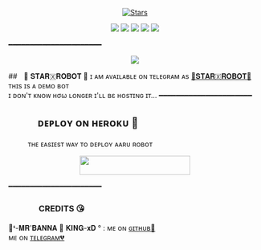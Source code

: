 <p align="center">
    <a href="https://github.com/BANNA-XD143/AARUROBOT/stargazers"><img src="https://img.shields.io/github/stars/BANNA-XD143/AARUROBOT?label=Stars&style=flat-square&logo=github&color=F10070" alt="Stars" /></a>
</p>
<p align="center">
    <a href="https://github.com/BANNA-XD143/AARUROBOT"> <img src="https://img.shields.io/github/repo-size/BANNA-XD143/AARUROBOT?color=orange&logo=github&logoColor=green&style=for-the-badge" /></a>
    <a href="https://github.com/BANNA-XD143/AARUROBOT/commits/prince"> <img src="https://img.shields.io/github/last-commit/BANNA-XD/AARUROBOT?color=blue&logo=github&logoColor=green&style=for-the-badge" /></a>
    <a href="https://github.com/BANNA-XD143/AARUROBOT/issues"> <img src="https://img.shields.io/github/issues/BANNA-XD143/AARUROBOT?color=blueviolet&logo=github&logoColor=green&style=for-the-badge" /></a>
    <a href="https://github.com/BANNA-XD143/AARUROBOT/network/members"> <img src="https://img.shields.io/github/forks/BANNA-XD143/AARUROBOT?color=red&logo=github&logoColor=green&style=for-the-badge" /></a>  
    <a href="https://pypi.org/project/Telethon/"> <img src="https://img.shields.io/pypi/v/telethon?color=yellow&label=telethon&logo=python&logoColor=green&style=for-the-badge" /></a>
</p>
━━━━━━━━━━━━━━━━━━━━━━
<p align="center">
  <img src="https://telegra.ph//file/e4bff82ab3fbc72818adc.jpg">
</p>

##ㅤ🖤 𝐒𝐓𝐀𝐑🇽𝐑𝐎𝐁𝐎𝐓 🖤
ɪ ᴀᴍ ᴀᴠᴀɪʟᴀʙʟᴇ ᴏɴ ᴛᴇʟᴇɢʀᴀᴍ ᴀs [💞𝐒𝐓𝐀𝐑🇽𝐑𝐎𝐁𝐎𝐓💞](https://t.me/Itz_star_robot)
ᴛʜɪs ɪs ᴀ ᴅᴇᴍᴏ ʙᴏᴛ <br> ɪ ᴅᴏɴ'ᴛ ᴋɴᴏᴡ нσω ʟᴏɴɢᴇʀ ɪ'ʟʟ вε ʜᴏsᴛɪɴɢ ɪᴛ​...
━━━━━━━━━━━━━━━━━━━━━━
## ㅤㅤㅤᴅᴇᴘʟᴏʏ ᴏɴ ʜᴇʀᴏᴋᴜ​ 🚀
ㅤㅤㅤᴛʜᴇ ᴇᴀsɪᴇsᴛ ᴡᴀʏ ᴛᴏ ᴅᴇᴘʟᴏʏ ᴀᴀʀᴜ ʀᴏʙᴏᴛ​
<p align="center"><a href="https://heroku.com/deploy?template=https://github.com/BANNA-XD143/AARUROBOT"> <img src="https://img.shields.io/badge/Deploy%20To%20Heroku-black?style=for-the-badge&logo=heroku" width="220" height="38.45"/></a></p>
 ━━━━━━━━━━━━━━━━━━━━━━

### ㅤㅤㅤㅤCREDITS 😘

🖤❛-𝐌𝐑'𝐁𝐀𝐍𝐍𝐀 🚬 𝐊𝐈𝐍𝐆-𝐱𝐃 °  : ᴍᴇ ᴏɴ [ɢɪᴛʜᴜʙ💞](https://github.com/BANNA-XD143)ㅤㅤㅤㅤㅤㅤㅤㅤㅤㅤㅤㅤㅤㅤㅤㅤ ᴍᴇ ᴏɴ [ᴛᴇʟᴇɢʀᴀᴍ💔](https://telegram.me/BANNA_XD)
